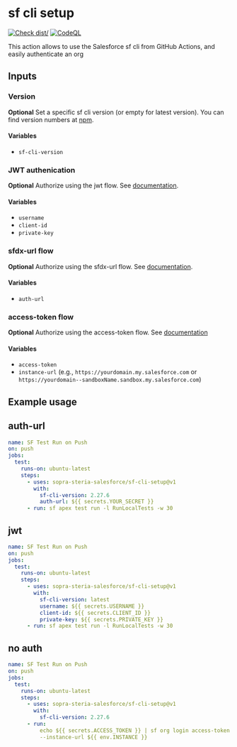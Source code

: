 # sf cli setup

[![Check dist/](https://github.com/sopra-steria-salesforce/sf-cli-setup/actions/workflows/check-dist.yml/badge.svg)](https://github.com/sopra-steria-salesforce/sf-cli-setup/actions/workflows/check-dist.yml)
[![CodeQL](https://github.com/sopra-steria-salesforce/sf-cli-setup/actions/workflows/codeql-analysis.yml/badge.svg)](https://github.com/sopra-steria-salesforce/sf-cli-setup/actions/workflows/codeql-analysis.yml)

This action allows to use the Salesforce sf cli from GitHub Actions, and easily authenticate an org

## Inputs

### Version

**Optional** Set a specific sf cli version (or empty for latest version). You can find version numbers at
[npm](https://www.npmjs.com/package/@salesforce/cli?activeTab=versions).

#### Variables

- `sf-cli-version`

### JWT authenication

**Optional** Authorize using the jwt flow. See
[documentation](https://developer.salesforce.com/docs/atlas.en-us.sfdx_dev.meta/sfdx_dev/sfdx_dev_auth_jwt_flow.htm).

#### Variables

- `username`
- `client-id`
- `private-key`

### sfdx-url flow

**Optional** Authorize using the sfdx-url flow. See
[documentation](https://developer.salesforce.com/docs/atlas.en-us.sfdx_cli_reference.meta/sfdx_cli_reference/cli_reference_org_commands_unified.htm#cli_reference_org_login_sfdx-url_unified).

#### Variables

- `auth-url`

### access-token flow

**Optional** Authorize using the access-token flow. See
[documentation](https://developer.salesforce.com/docs/atlas.en-us.sfdx_cli_reference.meta/sfdx_cli_reference/cli_reference_org_commands_unified.htm#cli_reference_org_login_access-token_unified)

#### Variables

- `access-token`
- `instance-url` (e.g., `https://yourdomain.my.salesforce.com` or
  `https://yourdomain--sandboxName.sandbox.my.salesforce.com`)

## Example usage

## auth-url

```yaml
name: SF Test Run on Push
on: push
jobs:
  test:
    runs-on: ubuntu-latest
    steps:
      - uses: sopra-steria-salesforce/sf-cli-setup@v1
        with:
          sf-cli-version: 2.27.6
          auth-url: ${{ secrets.YOUR_SECRET }}
      - run: sf apex test run -l RunLocalTests -w 30
```

## jwt

```yaml
name: SF Test Run on Push
on: push
jobs:
  test:
    runs-on: ubuntu-latest
    steps:
      - uses: sopra-steria-salesforce/sf-cli-setup@v1
        with:
          sf-cli-version: latest
          username: ${{ secrets.USERNAME }}
          client-id: ${{ secrets.CLIENT_ID }}
          private-key: ${{ secrets.PRIVATE_KEY }}
      - run: sf apex test run -l RunLocalTests -w 30
```

## no auth

```yaml
name: SF Test Run on Push
on: push
jobs:
  test:
    runs-on: ubuntu-latest
    steps:
      - uses: sopra-steria-salesforce/sf-cli-setup@v1
        with:
          sf-cli-version: 2.27.6
      - run:
          echo ${{ secrets.ACCESS_TOKEN }} | sf org login access-token --set-default-dev-hub --set-default --no-prompt
          --instance-url ${{ env.INSTANCE }}
```
